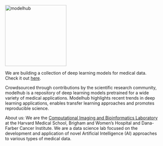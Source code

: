 <img width="200" alt="modelhub" src="https://github.com/modelhub-ai/modelhub/blob/master/docs/img/modelhub.png?raw=true">

We are building a collection of deep learning models for medical data. Check it out [here](http://www.modelhub.ai).

Crowdsourced through contributions by the scientific research community, modelhub is a repository of deep learning models pretrained for a wide variety of medical applications. Modelhub highlights recent trends in deep learning applications, enables transfer learning approaches and promotes reproducible science.

About us: We are the [Computational Imaging and Bioinformatics Laboratory](http://www.cibl-harvard.org/) at the Harvard Medical School, Brigham and Women’s Hospital and Dana-Farber Cancer Institute. We are a data science lab focused on the development and application of novel Artificial Intelligence (AI) approaches to various types of medical data.
